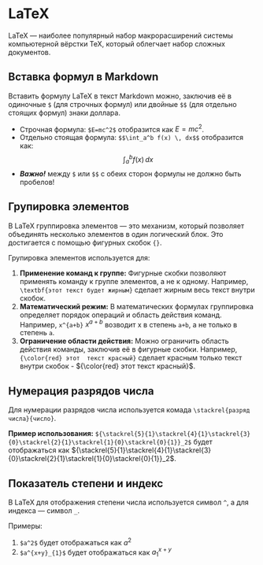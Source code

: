 # LaTeX
LaTeX — наиболее популярный набор макрорасширений системы компьютерной вёрстки TeX, который облегчает набор сложных документов.

## Вставка формул в Markdown
Вставить формулу LaTeX в текст Markdown можно, заключив её в одиночные `$` (для строчных формул) или двойные `$$` (для отдельно стоящих формул) знаки доллара.
- Строчная формула: `$E=mc^2$` отобразится как $E=mc^2$.
- Отдельно стоящая формула: `$$\int_a^b f(x) \, dx$$` отобразится как: $$\int_a^b f(x) \, dx$$
- ***Важно!*** между `$` или `$$` с обеих сторон формулы не должно быть пробелов!

## Групировка элементов
В LaTeX группировка элементов — это механизм, который позволяет объединять несколько элементов в один логический блок. Это достигается с помощью фигурных скобок `{}`.

Групировка элементов используется для:
1. **Применение команд к группе:** Фигурные скобки позволяют применять команду к группе элементов, а не к одному. Например, `\textbf{этот текст будет жирным}` сделает жирным весь текст внутри скобок.
2. **Математический режим:** В математических формулах группировка определяет порядок операций и область действия команд. Например, `x^{a+b}` $x^{a+b}$ возводит x в степень `a+b`, а не только в степень `a`.
3. **Ограничение области действия:** Можно ограничить область действия команды, заключив её в фигурные скобки. Например, `{\color{red} этот 
текст красный}` сделает красным только текст внутри скобок - ${\color{red} этот текст красный}$.

## Нумерация разрядов числа
Для нумерации разрядов числа используется комада `\stackrel{разряд числа}{число}`. 

**Пример использования:** 
`${\stackrel{5}{1}\stackrel{4}{1}\stackrel{3}{0}\stackrel{2}{1}\stackrel{1}{0}\stackrel{0}{1}}_2$` будет отображаться как ${\stackrel{5}{1}\stackrel{4}{1}\stackrel{3}{0}\stackrel{2}{1}\stackrel{1}{0}\stackrel{0}{1}}_2$.

## Показатель степени и индекс
В LaTeX для отображения степени числа используется символ `^`, а для индекса — символ `_`. 

Примеры:
1. `$a^2$` будет отображаться как $a^2$
2. `$a^{x+y}_{1}$` будет отображаться как $a^{x+y}_{1}$ 
